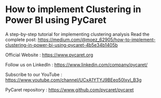 # How to implement Clustering in Power BI using PyCaret
A step-by-step tutorial for implementing clustering analysis
Read the complete post: https://medium.com/@moez_62905/how-to-implement-clustering-in-power-bi-using-pycaret-4b5e34b1405b

Official Website : https://www.pycaret.org

Follow us on LinkedIn : https://www.linkedin.com/company/pycaret/

Subscribe to our YouTube : https://www.youtube.com/channel/UCxA1YTYJ9BEeo50lxyI_B3g

PyCaret repository : https://www.github.com/pycaret/pycaret
